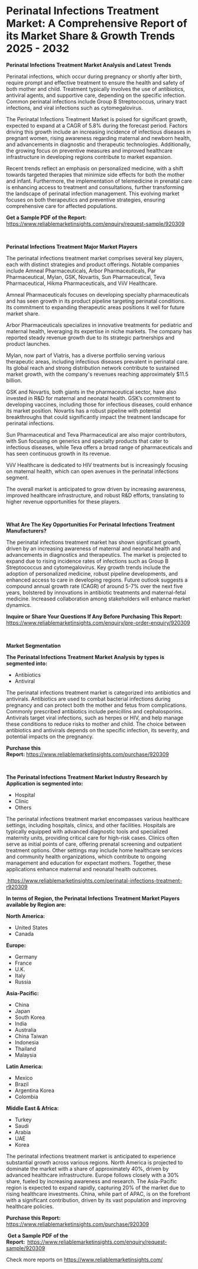 <p><h1>Perinatal Infections Treatment Market: A Comprehensive Report of its Market Share & Growth Trends 2025 - 2032</h1></p><p><strong>Perinatal Infections Treatment Market Analysis and Latest Trends</strong></p>
<p><p>Perinatal infections, which occur during pregnancy or shortly after birth, require prompt and effective treatment to ensure the health and safety of both mother and child. Treatment typically involves the use of antibiotics, antiviral agents, and supportive care, depending on the specific infection. Common perinatal infections include Group B Streptococcus, urinary tract infections, and viral infections such as cytomegalovirus.</p><p>The Perinatal Infections Treatment Market is poised for significant growth, expected to expand at a CAGR of 5.8% during the forecast period. Factors driving this growth include an increasing incidence of infectious diseases in pregnant women, rising awareness regarding maternal and newborn health, and advancements in diagnostic and therapeutic technologies. Additionally, the growing focus on preventive measures and improved healthcare infrastructure in developing regions contribute to market expansion.</p><p>Recent trends reflect an emphasis on personalized medicine, with a shift towards targeted therapies that minimize side effects for both the mother and infant. Furthermore, the implementation of telemedicine in prenatal care is enhancing access to treatment and consultations, further transforming the landscape of perinatal infection management. This evolving market focuses on both therapeutics and preventive strategies, ensuring comprehensive care for affected populations.</p></p>
<p><strong>Get a Sample PDF of the Report:&nbsp;</strong> <a href="https://www.reliablemarketinsights.com/enquiry/request-sample/920309?utm_campaign=2199&utm_medium=2&utm_source=Github&utm_content=ia&utm_term=07032025&utm_id=perinatal-infections-treatment">https://www.reliablemarketinsights.com/enquiry/request-sample/920309</a></p>
<p>&nbsp;</p>
<p><strong>Perinatal Infections Treatment Major Market Players</strong></p>
<p><p>The perinatal infections treatment market comprises several key players, each with distinct strategies and product offerings. Notable companies include Amneal Pharmaceuticals, Arbor Pharmaceuticals, Par Pharmaceutical, Mylan, GSK, Novartis, Sun Pharmaceutical, Teva Pharmaceutical, Hikma Pharmaceuticals, and ViiV Healthcare. </p><p>Amneal Pharmaceuticals focuses on developing specialty pharmaceuticals and has seen growth in its product pipeline targeting perinatal conditions. Its commitment to expanding therapeutic areas positions it well for future market share.</p><p>Arbor Pharmaceuticals specializes in innovative treatments for pediatric and maternal health, leveraging its expertise in niche markets. The company has reported steady revenue growth due to its strategic partnerships and product launches.</p><p>Mylan, now part of Viatris, has a diverse portfolio serving various therapeutic areas, including infectious diseases prevalent in perinatal care. Its global reach and strong distribution network contribute to sustained market growth, with the company's revenues reaching approximately $11.5 billion.</p><p>GSK and Novartis, both giants in the pharmaceutical sector, have also invested in R&D for maternal and neonatal health. GSK’s commitment to developing vaccines, including those for infectious diseases, could enhance its market position. Novartis has a robust pipeline with potential breakthroughs that could significantly impact the treatment landscape for perinatal infections.</p><p>Sun Pharmaceutical and Teva Pharmaceutical are also major contributors, with Sun focusing on generics and specialty products that cater to infectious diseases, while Teva offers a broad range of pharmaceuticals and has seen continuous growth in its revenue.</p><p>ViiV Healthcare is dedicated to HIV treatments but is increasingly focusing on maternal health, which can open avenues in the perinatal infections segment. </p><p>The overall market is anticipated to grow driven by increasing awareness, improved healthcare infrastructure, and robust R&D efforts, translating to higher revenue opportunities for these players.</p></p>
<p>&nbsp;</p>
<p><strong>What Are The Key Opportunities For Perinatal Infections Treatment Manufacturers?</strong></p>
<p><p>The perinatal infections treatment market has shown significant growth, driven by an increasing awareness of maternal and neonatal health and advancements in diagnostics and therapeutics. The market is projected to expand due to rising incidence rates of infections such as Group B Streptococcus and cytomegalovirus. Key growth trends include the adoption of personalized medicine, robust pipeline developments, and enhanced access to care in developing regions. Future outlook suggests a compound annual growth rate (CAGR) of around 5-7% over the next five years, bolstered by innovations in antibiotic treatments and maternal-fetal medicine. Increased collaboration among stakeholders will enhance market dynamics.</p></p>
<p><strong>Inquire or Share Your Questions If Any Before Purchasing This Report:</strong> <a href="https://www.reliablemarketinsights.com/enquiry/pre-order-enquiry/920309?utm_campaign=2199&utm_medium=2&utm_source=Github&utm_content=ia&utm_term=07032025&utm_id=perinatal-infections-treatment">https://www.reliablemarketinsights.com/enquiry/pre-order-enquiry/920309</a></p>
<p>&nbsp;</p>
<p><strong>Market Segmentation</strong></p>
<p><strong>The Perinatal Infections Treatment Market Analysis by types is segmented into:</strong></p>
<p><ul><li>Antibiotics</li><li>Antiviral</li></ul></p>
<p><p>The perinatal infections treatment market is categorized into antibiotics and antivirals. Antibiotics are used to combat bacterial infections during pregnancy and can protect both the mother and fetus from complications. Commonly prescribed antibiotics include penicillins and cephalosporins. Antivirals target viral infections, such as herpes or HIV, and help manage these conditions to reduce risks to mother and child. The choice between antibiotics and antivirals depends on the specific infection, its severity, and potential impacts on the pregnancy.</p></p>
<p><strong>Purchase this Report:&nbsp;</strong><a href="https://www.reliablemarketinsights.com/purchase/920309?utm_campaign=2199&utm_medium=2&utm_source=Github&utm_content=ia&utm_term=07032025&utm_id=perinatal-infections-treatment">https://www.reliablemarketinsights.com/purchase/920309</a></p>
<p>&nbsp;</p>
<p><strong>The Perinatal Infections Treatment Market Industry Research by Application is segmented into:</strong></p>
<p><ul><li>Hospital</li><li>Clinic</li><li>Others</li></ul></p>
<p><p>The perinatal infections treatment market encompasses various healthcare settings, including hospitals, clinics, and other facilities. Hospitals are typically equipped with advanced diagnostic tools and specialized maternity units, providing critical care for high-risk cases. Clinics often serve as initial points of care, offering prenatal screening and outpatient treatment options. Other settings may include home healthcare services and community health organizations, which contribute to ongoing management and education for expectant mothers. Together, these applications enhance maternal and neonatal health outcomes.</p></p>
<p><a href="https://www.reliablemarketinsights.com/perinatal-infections-treatment-r920309?utm_campaign=2199&utm_medium=2&utm_source=Github&utm_content=ia&utm_term=07032025&utm_id=perinatal-infections-treatment">&nbsp;https://www.reliablemarketinsights.com/perinatal-infections-treatment-r920309</a></p>
<p><strong>In terms of Region, the Perinatal Infections Treatment Market Players available by Region are:</strong></p>
<p>
    <p> <strong> North America: </strong>
        <ul>
            <li>United States</li>
            <li>Canada</li>
        </ul>
        </p> 
    <p> <strong> Europe: </strong>
        <ul>
            <li>Germany</li>
            <li>France</li>
            <li>U.K.</li>
            <li>Italy</li>
            <li>Russia</li>
        </ul>
        </p> 
    <p> <strong> Asia-Pacific: </strong>
        <ul>
            <li>China</li>
            <li>Japan</li>
            <li>South Korea</li>
            <li>India</li>
            <li>Australia</li>
            <li>China Taiwan</li>
            <li>Indonesia</li>
            <li>Thailand</li>
            <li>Malaysia</li>
        </ul>
        </p> 
    <p> <strong> Latin America: </strong>
        <ul>
            <li>Mexico</li>
            <li>Brazil</li>
            <li>Argentina Korea</li>
            <li>Colombia</li>
        </ul>
        </p> 
    <p> <strong> Middle East & Africa: </strong>
        <ul>
            <li>Turkey</li>
            <li>Saudi</li>
            <li>Arabia</li>
            <li>UAE</li>
            <li>Korea</li>
        </ul>
    </p>
    </p>
<p><p>The perinatal infections treatment market is anticipated to experience substantial growth across various regions. North America is projected to dominate the market with a share of approximately 40%, driven by advanced healthcare infrastructure. Europe follows closely with a 30% share, fueled by increasing awareness and research. The Asia-Pacific region is expected to expand rapidly, capturing 20% of the market due to rising healthcare investments. China, while part of APAC, is on the forefront with a significant contribution, driven by its vast population and improving healthcare policies.</p></p>
<p><strong>Purchase this Report: </strong><a href="https://www.reliablemarketinsights.com/purchase/920309?utm_campaign=2199&utm_medium=2&utm_source=Github&utm_content=ia&utm_term=07032025&utm_id=perinatal-infections-treatment">https://www.reliablemarketinsights.com/purchase/920309</a></p>
<p>&nbsp;<strong>Get a Sample PDF of the Report:&nbsp;&nbsp;</strong><a href="https://www.reliablemarketinsights.com/enquiry/request-sample/920309?utm_campaign=2199&utm_medium=2&utm_source=Github&utm_content=ia&utm_term=07032025&utm_id=perinatal-infections-treatment">https://www.reliablemarketinsights.com/enquiry/request-sample/920309</a></p>
<p><strong></strong></p>
<p>Check more reports on <a href="https://www.reliablemarketinsights.com/?utm_campaign=2199&utm_medium=2&utm_source=Github&utm_content=ia&utm_term=07032025&utm_id=perinatal-infections-treatment">https://www.reliablemarketinsights.com/</a></p>